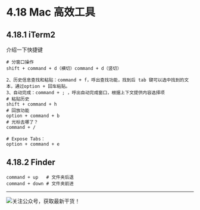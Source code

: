 # 4.18 Mac 高效工具

## 4.18.1 iTerm2

介绍一下快捷键

```
# 分窗口操作
shift + command + d（横切）command + d（竖切） 

2、历史信息查找和粘贴：command + f，呼出查找功能，找到后 tab 键可以选中找到的文本，通过option + 回车粘贴。 
3、自动完成：command + ; ，呼出自动完成窗口，根据上下文提供内容选择项 
# 粘贴历史
shift + command + h 
# 回放功能
option + command + b 
# 光标去哪了？
command + / 

# Expose Tabs：
option + command + e 
```

## 4.18.2 Finder

```
command + up   # 文件夹后退
command + down # 文件夹前进
```





---

![关注公众号，获取最新干货！](http://image.python-online.cn/20190511161447.png)